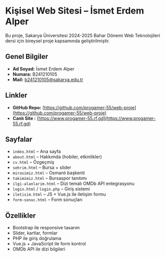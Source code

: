 # Kişisel Web Sitesi – İsmet Erdem Alper

Bu proje, Sakarya Üniversitesi 2024-2025 Bahar Dönemi Web Teknolojileri dersi için bireysel proje kapsamında geliştirilmiştir.

##  Genel Bilgiler

- **Ad Soyad:** İsmet Erdem Alper
- **Numara:** B241210105
- **Mail:** b241210105@sakarya.edu.tr

## Linkler

- **GitHub Repo:** [https://github.com/progamer-55/web-proje](https://github.com/progamer-55/web-proje)
- **Canlı Site :** [https://www.progamer-55.rf.gd](https://www.progamer-55.rf.gd)

## Sayfalar

- `index.html` – Ana sayfa
- `about.html` – Hakkımda (hobiler, etkinlikler)
- `cv.html` – Özgeçmiş
- `sehrim.html` – Bursa + slider
- `mirasimiz.html` – Osmanlı başkenti
- `takimimiz.html` – Bursaspor tanıtımı
- `ilgi-alanlarim.html` – Dizi temalı OMDb API entegrasyonu
- `login.html` / `login.php` – Giriş sistemi
- `iletisim.html` – JS + Vue.js ile iletişim formu
- `form-sonuc.html` – Form sonuçları

##  Özellikler

- Bootstrap ile responsive tasarım
- Slider, kartlar, formlar
- PHP ile giriş doğrulama
- Vue.js + JavaScript ile form kontrol
- OMDb API ile dizi bilgileri
